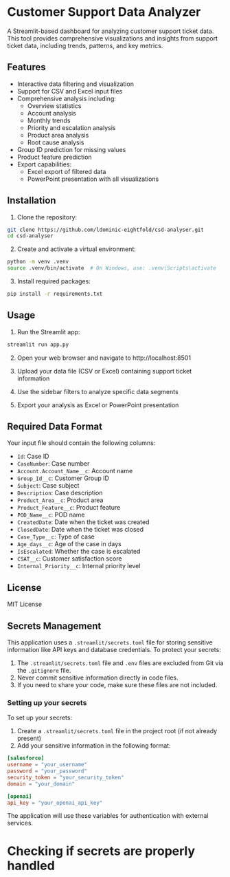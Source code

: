 # Customer Support Data Analyzer

A Streamlit-based dashboard for analyzing customer support ticket data. This tool provides comprehensive visualizations and insights from support ticket data, including trends, patterns, and key metrics.

## Features

- Interactive data filtering and visualization
- Support for CSV and Excel input files
- Comprehensive analysis including:
  - Overview statistics
  - Account analysis
  - Monthly trends
  - Priority and escalation analysis
  - Product area analysis
  - Root cause analysis
- Group ID prediction for missing values
- Product feature prediction
- Export capabilities:
  - Excel export of filtered data
  - PowerPoint presentation with all visualizations

## Installation

1. Clone the repository:
```bash
git clone https://github.com/ldominic-eightfold/csd-analyser.git
cd csd-analyser
```

2. Create and activate a virtual environment:
```bash
python -m venv .venv
source .venv/bin/activate  # On Windows, use: .venv\Scripts\activate
```

3. Install required packages:
```bash
pip install -r requirements.txt
```

## Usage

1. Run the Streamlit app:
```bash
streamlit run app.py
```

2. Open your web browser and navigate to http://localhost:8501

3. Upload your data file (CSV or Excel) containing support ticket information

4. Use the sidebar filters to analyze specific data segments

5. Export your analysis as Excel or PowerPoint presentation

## Required Data Format

Your input file should contain the following columns:
- `Id`: Case ID
- `CaseNumber`: Case number
- `Account.Account_Name__c`: Account name
- `Group_Id__c`: Customer Group ID
- `Subject`: Case subject
- `Description`: Case description
- `Product_Area__c`: Product area
- `Product_Feature__c`: Product feature
- `POD_Name__c`: POD name
- `CreatedDate`: Date when the ticket was created
- `ClosedDate`: Date when the ticket was closed
- `Case_Type__c`: Type of case
- `Age_days__c`: Age of the case in days
- `IsEscalated`: Whether the case is escalated
- `CSAT__c`: Customer satisfaction score
- `Internal_Priority__c`: Internal priority level

## License

MIT License

## Secrets Management

This application uses a `.streamlit/secrets.toml` file for storing sensitive information like API keys and database credentials. To protect your secrets:

1. The `.streamlit/secrets.toml` file and `.env` files are excluded from Git via the `.gitignore` file.
2. Never commit sensitive information directly in code files.
3. If you need to share your code, make sure these files are not included.

### Setting up your secrets

To set up your secrets:

1. Create a `.streamlit/secrets.toml` file in the project root (if not already present)
2. Add your sensitive information in the following format:

```toml
[salesforce]
username = "your_username"
password = "your_password"
security_token = "your_security_token"
domain = "your_domain"

[openai]
api_key = "your_openai_api_key"
```

The application will use these variables for authentication with external services.

# Checking if secrets are properly handled
